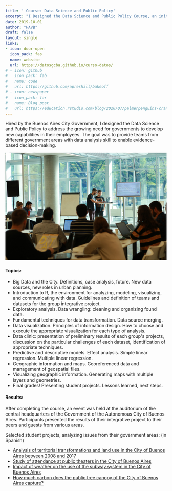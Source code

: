 ```yaml
---
title: ' Course: Data Science and Public Policy'
excerpt: "I Designed the Data Science and Public Policy Course, an initiative aimed at training employees of the Government of the City of Buenos Aires in the use of new techniques for analysis, evaluation, visualization and communication with data."
date: 2019-10-01
author: "HAVB"
draft: false
layout: single
links:
- icon: door-open
  icon_pack: fas
  name: website
  url: https://datosgcba.github.io/curso-datos/
# - icon: github
#   icon_pack: fab
#   name: code
#   url: https://github.com/apreshill/bakeoff
# - icon: newspaper
#   icon_pack: far
#   name: Blog post
#   url: https://education.rstudio.com/blog/2020/07/palmerpenguins-cran/
---
```



Hired by the Buenos Aires City Government, I designed the Data Science and Public Policy to address the growing need for governments to develop new capabilities in their employees. The goal was to provide teams from different government areas with data analysis skill to enable evidence-based decision-making.

![presenting the students' final projects](GCBA_ciencia_datos_pols_publicas.jpg)


#### Topics:

* Big Data and the City. Definitions, case analysis, future. New data sources, new roles in urban planning.
* Introduction to R, the environment for analyzing, modeling, visualizing, and communicating with data. Guidelines and definition of teams and datasets for the group integrative project.
* Exploratory analysis. Data wrangling: cleaning and organizing found data.
* Fundamental techniques for data transformation. Data source merging.
* Data visualization. Principles of information design. How to choose and execute the appropriate visualization for each type of analysis.
* Data clinic: presentation of preliminary results of each group's projects, discussion on the particular challenges of each dataset, identification of appropriate techniques.
* Predictive and descriptive models. Effect analysis. Simple linear regression. Multiple linear regression.
* Geographic information and maps. Georeferenced data and management of geospatial files.
* Visualizing geographic information. Generating maps with multiple layers and geometries.
* Final grades! Presenting student projects. Lessons learned, next steps.

#### Results:

After completing the course, an event was held at the auditorium of the central headquarters of the Government of the Autonomous City of Buenos Aires. Participants presented the results of their integrative project to their peers and guests from various areas.

Selected student projects, analyzing issues from their government areas: (in Spanish)

* [Analysis of territorial transformations and land use in the City of Buenos Aires between 2008 and 2017](https://datosgcba.github.io/curso-datos/trabajos/rus.html)
* [Study of attendance at public theaters in the City of Buenos Aires](https://datosgcba.github.io/curso-datos/trabajos/asistentes_ctba.html)
* [Impact of weather on the use of the subway system in the City of Buenos Aires](https://datosgcba.github.io/curso-datos/trabajos/subte_clima.html)
* [How much carbon does the public tree canopy of the City of Buenos Aires capture?](https://datosgcba.github.io/curso-datos/trabajos/arboles_carbono.html)
